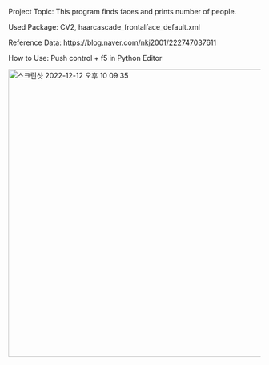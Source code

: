 Project Topic: This program finds faces and prints number of people.

Used Package: CV2, haarcascade_frontalface_default.xml

Reference Data: https://blog.naver.com/nkj2001/222747037611

How to Use: Push control + f5 in Python Editor

<img width="575" alt="스크린샷 2022-12-12 오후 10 09 35" src="https://user-images.githubusercontent.com/106726806/207053196-7aeb64d9-37b2-4e05-804f-51ea18a36d49.png">

